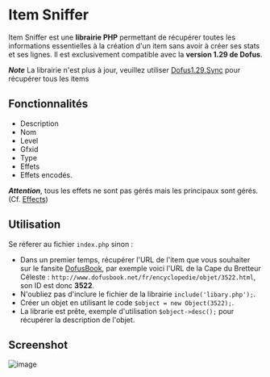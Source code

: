 # Item Sniffer
Item Sniffer est une **librairie PHP** permettant de récupérer toutes les informations essentielles à la création d'un item sans avoir à créer ses stats et ses lignes.
Il est exclusivement compatible avec la **version 1.29 de Dofus**.


***Note*** La librairie n'est plus à jour, veuillez utiliser [Dofus1.29.Sync](https://github.com/Synthx/Dofus1.29.Sync) pour récupérer tous les items

## Fonctionnalités
- Description
- Nom
- Level
- Gfxid
- Type
- Effets
- Effets encodés.

***Attention***, tous les effets ne sont pas gérés mais les principaux sont gérés.(Cf. [Effects](https://github.com/Synthx/Item-Sniffer/blob/master/Effects.md))

## Utilisation
Se réferer au fichier `index.php` sinon :
- Dans un premier temps, récupérer l'URL de l'item que vous souhaiter sur le fansite [DofusBook](http://www.dofusbook.net/fr/encyclopedie/fiche/equipements.html), par exemple voici l'URL de la Cape du Bretteur Céleste : `http://www.dofusbook.net/fr/encyclopedie/objet/3522.html`, son ID est donc **3522**.
- N'oubliez pas d'inclure le fichier de la librairie `include('libary.php');`.
- Créer un objet en utilisant le code `$object = new Object(3522);`.
- La librarie est prête, exemple d'utilisation `$object->desc();` pour récupérer la description de l'objet.

## Screenshot
![image](http://image.noelshack.com/fichiers/2015/41/1444582326-screen.jpg)
